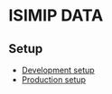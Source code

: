 ISIMIP DATA
===========

Setup
-----

* [Development setup](/docs/dev.md)
* [Production setup](/docs/prod.md)
